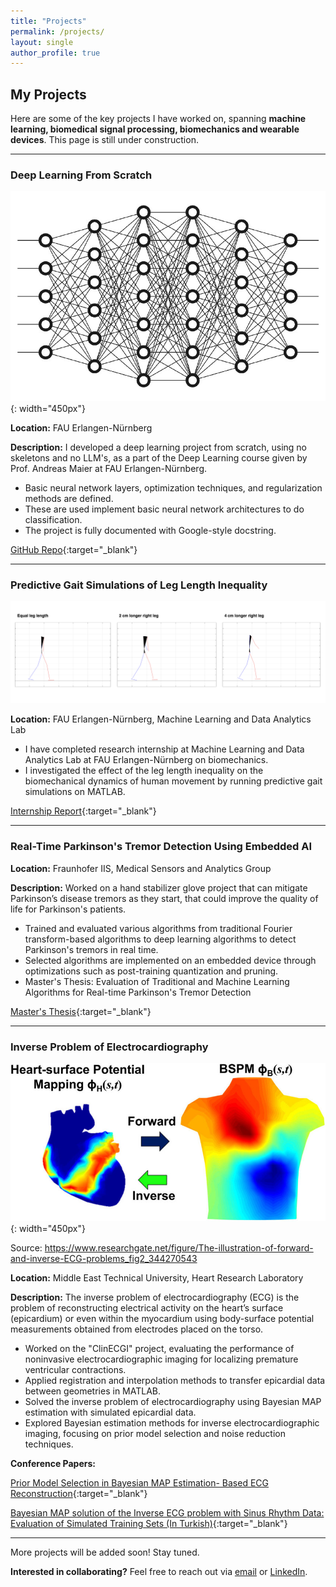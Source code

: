 ```yaml
---
title: "Projects"
permalink: /projects/
layout: single
author_profile: true
---
```


## My Projects

Here are some of the key projects I have worked on, spanning **machine learning, biomedical signal processing, biomechanics and wearable devices**. This page is still under construction.

---

### Deep Learning From Scratch
![Neural Network](../assets/images/neural_network.jpeg){: width="450px"}

**Location:** FAU Erlangen-Nürnberg

**Description:** I developed a deep learning project from scratch, using no skeletons and no LLM's, as a part of the Deep Learning course given by Prof. Andreas Maier at FAU Erlangen-Nürnberg.
- Basic neural network layers, optimization techniques, and regularization methods are defined.
- These are used implement basic neural network architectures to do classification.
- The project is fully documented with Google-style docstring.

[GitHub Repo](https://github.com/egeozkoc/DeepLearning){:target="_blank"}

---

### Predictive Gait Simulations of Leg Length Inequality

![Leg Lenght Inequality](../assets/images/lli_animations.png)

**Location:** FAU Erlangen-Nürnberg, Machine Learning and Data Analytics Lab

- I have completed research internship at Machine Learning and Data Analytics Lab at FAU Erlangen-Nürnberg on biomechanics.
- I investigated the effect of the leg length inequality on the biomechanical dynamics of human movement by running predictive gait simulations on MATLAB.

[Internship Report](../assets/docs/PredictiveGaitSimulationsofLegLengthInequalityReport.pdf){:target="_blank"}

---


### Real-Time Parkinson's Tremor Detection Using Embedded AI
**Location:** Fraunhofer IIS, Medical Sensors and Analytics Group

**Description:** Worked on a hand stabilizer glove project that can mitigate Parkinson’s disease tremors as they start, that could improve the quality of life for Parkinson's patients.
- Trained and evaluated various algorithms from traditional Fourier transform-based algorithms to deep learning algorithms to detect Parkinson's tremors in real time.
- Selected algorithms are implemented on an embedded device through optimizations such as post-training quantization and pruning.
- Master's Thesis: Evaluation of Traditional and Machine Learning Algorithms for Real-time Parkinson's Tremor Detection

[Master's Thesis](../assets/docs/Master_s_Thesis_Ege_Ozkoc.pdf){:target="_blank"}

---


### Inverse Problem of Electrocardiography

![Inverse ECG](../assets/images/inverse_ECG.png){: width="450px"}

Source: https://www.researchgate.net/figure/The-illustration-of-forward-and-inverse-ECG-problems_fig2_344270543

**Location:** Middle East Technical University, Heart Research Laboratory

**Description:** The inverse problem of electrocardiography (ECG) is the problem of reconstructing electrical activity on the heart’s surface (epicardium) or even within the myocardium using body-surface potential measurements obtained from electrodes placed on the torso.

- Worked on the "ClinECGI" project, evaluating the performance of noninvasive electrocardiographic imaging for localizing premature ventricular contractions.
- Applied registration and interpolation methods to transfer epicardial data between geometries in MATLAB.
- Solved the inverse problem of electrocardiography using Bayesian MAP estimation with simulated epicardial data.
- Explored Bayesian estimation methods for inverse electrocardiographic imaging, focusing on prior model selection and noise reduction techniques.

**Conference Papers:**

[Prior Model Selection in Bayesian MAP Estimation- Based ECG Reconstruction](../assets/docs/Prior_Model_Selection_in_Bayesian_MAP_Estimation-Based_ECG_Reconstruction.pdf){:target="_blank"}

[Bayesian MAP solution of the Inverse ECG problem with Sinus Rhythm Data: Evaluation of Simulated Training Sets (In Turkish)](../assets/docs/Bayesian_MAP_solution_of_the_Inverse_ECG_problem_with_Sinus_Rhythm_Data_Evaluation_of_Simulated_Training_Sets.pdf){:target="_blank"}

---

More projects will be added soon! Stay tuned.

**Interested in collaborating?** Feel free to reach out via [email](mailto:egeozkoc@gmail.com) or [LinkedIn](https://www.linkedin.com/in/egeozkoc/).
